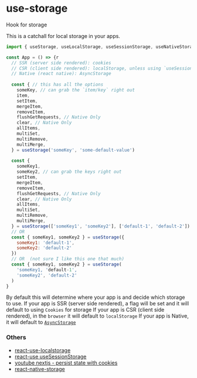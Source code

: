 # use-storage
Hook for storage

This is a catchall for local storage in your apps.

```jsx
import { useStorage, useLocalStorage, useSessionStorage, useNativeStorage } = 'use-storage'

const App = () => {r
  // SSR (server side rendered): cookies
  // CSR (client side rendered): localStorage, unless using `useSessionStorage`
  // Native (react native): AsyncStorage
  
  const { // this has all the options
    someKey, // can grab the `item/key` right out
    item,
    setItem,
    mergeItem,
    removeItem,
    flushGetRequests, // Native Only
    clear, // Native Only
    allItems,
    multiSet,
    multiRemove,
    multiMerge,
  } = useStorage('someKey', 'some-default-value')
  
  const {
    someKey1,
    someKey2, // can grab the keys right out
    setItem,
    mergeItem,
    removeItem,
    flushGetRequests, // Native Only
    clear, // Native Only
    allItems,
    multiSet,
    multiRemove,
    multiMerge,
  } = useStorage(['someKey1', 'someKey2'], ['default-1', 'default-2'])
  // OR
  const { someKey1, someKey2 } = useStorage({
    someKey1: 'default-1',
    someKey2: 'default-2'
  })
  // OR  (not sure I like this one that much)
  const { someKey1, someKey2 } = useStorage(
    'someKey1, 'default-1',
    'someKey2', 'default-2'
  )
}
```
By default this will determine where your app is and decide which storage to use.
If your app is SSR (server side rendered), a flag will be set and it will default to using `Cookies` for storage
If your app is CSR (client side rendered), in the `browser` it will default to `localStorage`
If your app is Native, it will default to [`AsyncStorage`](https://facebook.github.io/react-native/docs/asyncstorage)

### Others
- [react-use-localstorage](https://github.com/dance2die/react-use-localstorage/blob/master/src/index.ts)
- [react-use useSessionStorage](https://github.com/streamich/react-use/blob/master/docs/useSessionStorage.md)
- [youtube nextjs - persist state with cookies](https://www.youtube.com/watch?v=_AYuhmz-fX4&t=0s)
- [react-native-storage](https://github.com/sunnylqm/react-native-storage)

